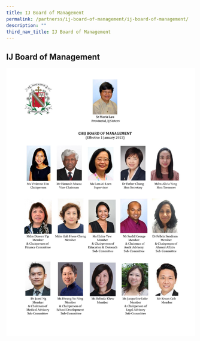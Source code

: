 ```yaml
---
title: IJ Board of Management
permalink: /partnerss/ij-board-of-management/ij-board-of-management/
description: ""
third_nav_title: IJ Board of Management
---
```

## IJ Board of Management 

![](/images/2023_IJ%20BOM%20Members.jpg)